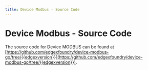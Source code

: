 ```yaml
---
title: Device Modbus - Source Code
---
```


# Device Modbus - Source Code

The source code for Device MODBUS can be found at [https://github.com/edgexfoundry/device-modbus-go/tree/{{edgexversion}}](https://github.com/edgexfoundry/device-modbus-go/tree/{{edgexversion}}).